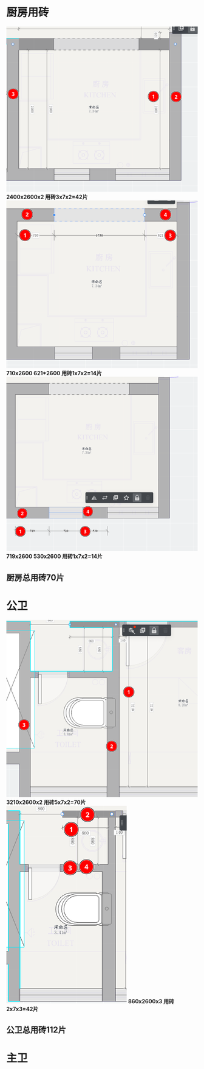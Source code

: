 # 厨房用砖
![输入图片说明](/imgs/2022-11-02/d6u3jMeNC96HiurT.png)
**2400x2600x2
用砖3x7x2=42片**
![输入图片说明](/imgs/2022-11-02/3ThoHrPiYyglkQU5.png)
**710x2600
621*2600
 用砖1x7x2=14片**
![输入图片说明](/imgs/2022-11-02/Fkut2oHYUaOVwORk.png)
**719x2600
530x2600
 用砖1x7x2=14片**
 ## 厨房总用砖70片

# 公卫
![输入图片说明](/imgs/2022-11-02/ttBVNiEAfREdEVj5.png)
**3210x2600x2
用砖5x7x2=70片**
![输入图片说明](/imgs/2022-11-02/aonSK3JVJwX8qWE8.png)
**860x2600x3
用砖2x7x3=42片**
## 公卫总用砖112片
# 主卫


<!--stackedit_data:
eyJoaXN0b3J5IjpbLTQ0ODIwNjYzNiwtMjA4ODc0NjYxMl19
-->